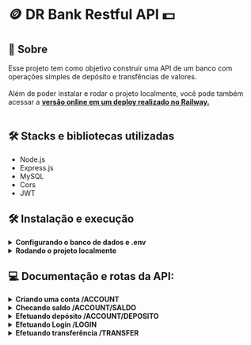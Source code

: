 # :coin: DR Bank Restful API :dollar:



## :page_with_curl: Sobre

Esse projeto tem como objetivo construir uma API de um banco com operações simples de depósito 
e transfências de valores.
<br />
<br />
Além de poder instalar e rodar o projeto localmente, você pode também acessar a
[<strong>versão online em um deploy realizado no Railway.</strong>](https://dr-bank-front-end.vercel.app/)
<br />
<br />


## :hammer_and_wrench: Stacks e bibliotecas utilizadas


* Node.js
* Express.js
* MySQL
* Cors
* JWT


## :hammer_and_wrench: Instalação e execução


<details>
  <summary markdown="span"><strong>Configurando o banco de dados e .env</strong></summary><br />
  
  O projeto vem configurado para rodar em um banco de dados MySQL, então é nessário instalar 
  MySQL em seu computador ou utilizar um servidor na nuvem com as seguintes configuracões:

### 1. Em um arquivo .env na raíz do repositório, adicione as configurações de seu banco MySQL:

```sh
MYSQL_HOST=
MYSQL_USER=
MYSQL_PASSWORD=
MYSQL_DATABASE=
MYSQL_PORT=
```

### 2. Nesse mesmo arquivo .env, também configure as chaves de segredo do JWT e a porta do Express

```sh
PORT=
JWT_SECRET=
```
</details>

<details>
  <summary markdown="span"><strong>Rodando o projeto localmente</strong></summary><br />
  
  Para rodar está aplicação é necessário ter **Git** e o  **Node** e o instalados e atualizados em seu computador.

Também é necessário que o seu sistema operacional tenha um **terminal Bash** instalado. Caso você esteja utilizando **Linux** ou **macOS**, o Bash já vem instalado por padrão. Porém, se o seu sistema for **Windows**, talvez você precise fazer [a instalação a parte](https://www.lifewire.com/install-bash-on-windows-10-4101773).

### 1. Após clonar o repositório, execute o comando abaixo na raíz do projeto no terminal para instalar as dependências

```sh
npm install
```

### 2. Execute o projeto

```sh
npm start
```
</details>

## :computer: Documentação e rotas da API:

<details>
  <summary markdown="span"><strong>Criando uma conta /ACCOUNT</strong></summary><br />
  


### Requisição do tipo /POST

* É necessario ter a chave name
* É necessário ter a chave cpf
* Cpf aceita somente digitos numérios
* Cpf aceita apenas uma composição de 11 digitos

```sh
body = {
"name": 
"cpf":
}
```
</details>

<details>
  <summary markdown="span"><strong>Checando saldo /ACCOUNT/SALDO</strong></summary><br />
  


### Requisição do tipo /GET

* É necessario o token de autenticação obtido via Login


```sh
header = {
authorization: token
}
```
</details>

</details>

<details>
  <summary markdown="span"><strong>Efetuando depósito /ACCOUNT/DEPOSITO</strong></summary><br />
  


###  Requisição do tipo /POST

* É necessario o token de autenticação obtido via Login
* É necessário um valor maior que 0
* É necessário informar o valor da chave "deposito"


```sh
header = {
authorization: token
}

body = {
"deposito":
}
```
</details>

<details>
  <summary markdown="span"><strong>Efetuando Login /LOGIN</strong></summary><br />
  


###  Requisição do tipo /POST

* É necessario a chave cpf
* É necessário a chave name
* É necessário que e name e cpf correspodam no cadastro do banco de dados.

```sh
body = {
"name":
"cpf":
}
```
</details>


<details>
  <summary markdown="span"><strong>Efetuando transferência /TRANSFER</strong></summary><br />
  


###  Requisição do tipo /POST

* É necessario o token de autenticação obtido via Login
* É necessário a chave destinatario ser um usuário existente
* É necessário que o valor transferValue seja maior que 0, menor que 2000 e não maior que seu saldo atual

```sh
header: {
authorization: token
}
body = {
"destinatario":
"transferValue":
}
```
</details>

